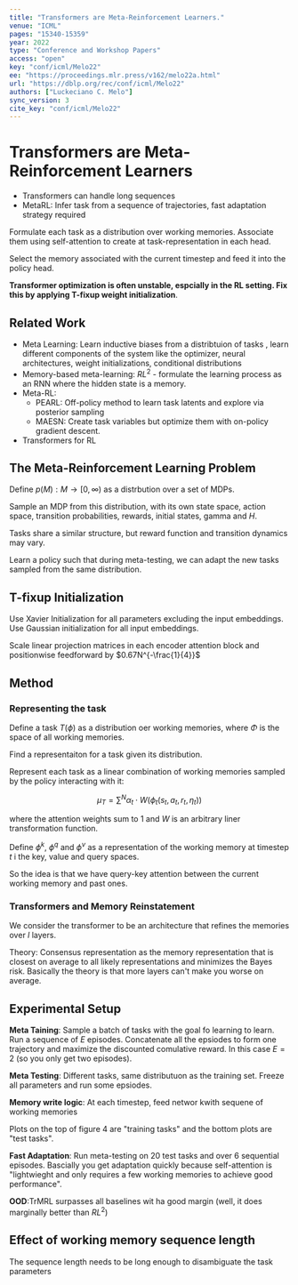 ```yaml
---
title: "Transformers are Meta-Reinforcement Learners."
venue: "ICML"
pages: "15340-15359"
year: 2022
type: "Conference and Workshop Papers"
access: "open"
key: "conf/icml/Melo22"
ee: "https://proceedings.mlr.press/v162/melo22a.html"
url: "https://dblp.org/rec/conf/icml/Melo22"
authors: ["Luckeciano C. Melo"]
sync_version: 3
cite_key: "conf/icml/Melo22"
---
```


# Transformers are Meta-Reinforcement Learners

 - Transformers can handle long sequences
 - MetaRL: Infer task from a sequence of trajectories, fast adaptation strategy required


Formulate each task as a distribution over working memories. Associate them using self-attention to create at task-representation in each head.

Select the memory associated with the current timestep and feed it into the policy head.

**Transformer optimization is often unstable, espcially in the RL setting. Fix this by applying T-fixup weight initialization**.

## Related Work

 - Meta Learning: Learn inductive biases from a distribtuion of tasks , learn different components of the system like the optimizer, neural architectures, weight initializations, conditional distributions
 - Memory-based meta-learning: $RL^2$ - formulate the learning process as an RNN where the hidden state is a memory.
 - Meta-RL:
	 - PEARL: Off-policy method to learn task latents and explore via posterior sampling
	 - MAESN: Create task variables but optimize them with on-policy gradient descent.
 - Transformers for RL


## The Meta-Reinforcement Learning Problem

Define $p(M) : M \to [0, \infty)$ as a distrbution over a set of MDPs.

Sample an MDP from this distribution, with its own state space, action space, transition probabilities, rewards, initial states, gamma and $H$.

Tasks share a similar structure, but reward function and transition dynamics may vary.

Learn a policy such that during meta-testing, we can adapt the new tasks sampled from the same distribution.

## T-fixup Initialization

Use Xavier Initialization for all parameters excluding the input embeddings. Use Gaussian initialization for all input embeddings.

Scale linear projection matrices in each encoder attention block and positionwise feedforward by $0.67N^{-\frac{1}{4}}$


## Method

### Representing the task

Define a task $T(\phi)$ as a distribution oer working memories, where $\Phi$ is the space of all working memories.

Find a representaiton for a task given its distribution.

Represent each task as a linear combination of working memories sampled by the policy interacting with it:

$$
\mu_T = \sum^N \alpha_t \cdot W(\phi_t(s_t, a_t, r_t, \eta_t))
$$

where the attention weights sum to 1 and $W$ is an arbitrary liner transformation function.

Define $\phi^k$, $\phi^q$ and $\phi^v$ as a representation of the working memory at timestep $t$ i the key, value and query spaces.

So the idea is that we have query-key attention between the current working memory and past ones.

### Transformers and Memory Reinstatement

We consider the transformer to be an architecture that refines the memories over $l$ layers.

Theory: Consensus representation as the memory representation that is closest on average to all likely representations and minimizes the Bayes risk. Basically the theory is that more layers can't make you worse on average.

## Experimental Setup

**Meta Taining**: Sample a batch of tasks with the goal fo learning to learn. Run a sequence of $E$ episodes. Concatenate all the epsiodes to form one trajectory and maximize the discounted comulative reward. In this case $E = 2$ (so you only get two episodes).

**Meta Testing**: Different tasks, same distributuon as the training set. Freeze all parameters and run some epsiodes.

**Memory write logic**: At each timestep, feed networ kwith sequene of working memories

Plots on the top of figure 4 are "training tasks" and the bottom plots are "test tasks".

**Fast Adaptation**: Run meta-testing on 20 test tasks and over 6 sequential episodes. Bascially you get adaptation quickly because self-attention is "lightwieght and only requires a few working memories to achieve good performance".

**OOD**:TrMRL surpasses all baselines wit ha good margin (well, it does marginally better than $RL^2$)


## Effect of working memory sequence length

The sequence length needs to be long enough to disambiguate the task parameters